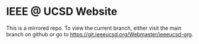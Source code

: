 # IEEE @ UCSD Website

This is a mirrored repo. To view the current branch, either visit the main branch on github or go to https://git.ieeeucsd.org/Webmaster/ieeeucsd-org.
